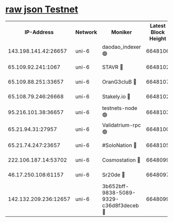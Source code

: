 [raw json Testnet](https://rpc-check.junot.stavr.tech/junot/rpc-junot-result.json)
=


<table><tr><th>IP-Address</th><th>Network</th><th>Moniker</th><th>Latest Block Height</th><th>Earliest Block Height</th><th>Catching Up</th><th>Tx Index</th><th>Voting Power</th><th>Scan Time</th></tr><tr><td>143.198.141.42:26657</td><td>uni-6</td><td>daodao_indexer 🟢</td><td>6648106</td><td>1</td><td>False</td><td>off</td><td>0</td><td>2024-01-02T04:06:25.849590380UTC</td></tr><tr><td>65.109.92.241:1067</td><td>uni-6</td><td>STAVR 🔴</td><td>6648102</td><td>1138541</td><td>False</td><td>on</td><td>6042</td><td>2024-01-02T04:06:15.606870090UTC</td></tr><tr><td>65.109.88.251:33657</td><td>uni-6</td><td>OranG3cluB 🔴</td><td>6648107</td><td>1138541</td><td>False</td><td>on</td><td>11</td><td>2024-01-02T04:06:30.267684293UTC</td></tr><tr><td>65.108.79.246:26668</td><td>uni-6</td><td>Stakely.io 🔴</td><td>6648102</td><td>1570872</td><td>False</td><td>on</td><td>1358933</td><td>2024-01-02T04:06:15.997931743UTC</td></tr><tr><td>95.216.101.38:36657</td><td>uni-6</td><td>testnets-node 🟢</td><td>6648103</td><td>1615130</td><td>False</td><td>on</td><td>0</td><td>2024-01-02T04:06:18.405887491UTC</td></tr><tr><td>65.21.94.31:27957</td><td>uni-6</td><td>Validatrium-rpc 🟢</td><td>6648100</td><td>2943363</td><td>False</td><td>on</td><td>0</td><td>2024-01-02T04:06:11.103588291UTC</td></tr><tr><td>65.21.74.247:23657</td><td>uni-6</td><td>#SoloNation 🔴</td><td>6648105</td><td>5208001</td><td>False</td><td>on</td><td>112</td><td>2024-01-02T04:06:24.972347850UTC</td></tr><tr><td>222.106.187.14:53702</td><td>uni-6</td><td>Cosmostation 🔴</td><td>6648099</td><td>5344501</td><td>False</td><td>on</td><td>110003</td><td>2024-01-02T04:06:08.715950715UTC</td></tr><tr><td>46.17.250.108:61157</td><td>uni-6</td><td>Sr20de 🔴</td><td>6648097</td><td>6419777</td><td>False</td><td>on</td><td>28</td><td>2024-01-02T04:06:02.925764017UTC</td></tr><tr><td>142.132.209.236:12657</td><td>uni-6</td><td>3b652bff-9838-5089-9329-c36d8f3deceb 🔴</td><td>6648099</td><td>6631280</td><td>False</td><td>on</td><td>157563</td><td>2024-01-02T04:06:07.325826388UTC</td></tr></table>